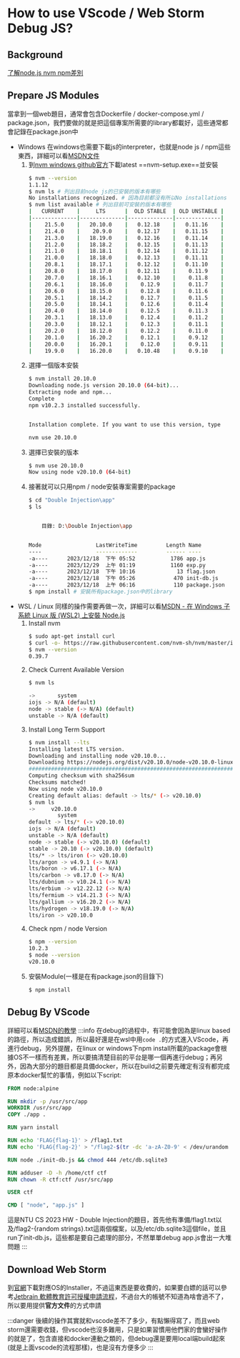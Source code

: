 # How to use VScode / Web Storm Debug JS?
## Background
[了解node.js nvm npm差別](https://a0910288060.medium.com/%E4%BA%86%E8%A7%A3node-js-nvm-npm%E5%B7%AE%E5%88%A5-47cda7c1d569)

## Prepare JS Modules
當拿到一個web題目，通常會包含Dockerfile / docker-compose.yml / package.json，我們要做的就是把這個專案所需要的library都載好，這些通常都會記錄在package.json中
* Windows
    在windows也需要下載js的interpreter，也就是node js / npm這些東西，詳細可以看[MSDN文件](https://learn.microsoft.com/zh-tw/windows/dev-environment/javascript/nodejs-on-windows)
    1. 到[nvm windows github官方](https://github.com/coreybutler/nvm-windows/releases)下載latest ==nvm-setup.exe==並安裝
        ```bash
        $ nvm --version
        1.1.12
        $ nvm ls # 列出目前node js的已安裝的版本有哪些
        No installations recognized. # 因為目前都沒有所以No installations
        $ nvm list available # 列出目前可安裝的版本有哪些
        |   CURRENT    |     LTS      |  OLD STABLE  | OLD UNSTABLE |
        |--------------|--------------|--------------|--------------|
        |    21.5.0    |   20.10.0    |   0.12.18    |   0.11.16    |
        |    21.4.0    |    20.9.0    |   0.12.17    |   0.11.15    |
        |    21.3.0    |   18.19.0    |   0.12.16    |   0.11.14    |
        |    21.2.0    |   18.18.2    |   0.12.15    |   0.11.13    |
        |    21.1.0    |   18.18.1    |   0.12.14    |   0.11.12    |
        |    21.0.0    |   18.18.0    |   0.12.13    |   0.11.11    |
        |    20.8.1    |   18.17.1    |   0.12.12    |   0.11.10    |
        |    20.8.0    |   18.17.0    |   0.12.11    |    0.11.9    |
        |    20.7.0    |   18.16.1    |   0.12.10    |    0.11.8    |
        |    20.6.1    |   18.16.0    |    0.12.9    |    0.11.7    |
        |    20.6.0    |   18.15.0    |    0.12.8    |    0.11.6    |
        |    20.5.1    |   18.14.2    |    0.12.7    |    0.11.5    |
        |    20.5.0    |   18.14.1    |    0.12.6    |    0.11.4    |
        |    20.4.0    |   18.14.0    |    0.12.5    |    0.11.3    |
        |    20.3.1    |   18.13.0    |    0.12.4    |    0.11.2    |
        |    20.3.0    |   18.12.1    |    0.12.3    |    0.11.1    |
        |    20.2.0    |   18.12.0    |    0.12.2    |    0.11.0    |
        |    20.1.0    |   16.20.2    |    0.12.1    |    0.9.12    |
        |    20.0.0    |   16.20.1    |    0.12.0    |    0.9.11    |
        |    19.9.0    |   16.20.0    |   0.10.48    |    0.9.10    |
        ```
    2. 選擇一個版本安裝
        ```bash
        $ nvm install 20.10.0
        Downloading node.js version 20.10.0 (64-bit)...
        Extracting node and npm...
        Complete
        npm v10.2.3 installed successfully.


        Installation complete. If you want to use this version, type

        nvm use 20.10.0
        ```
    3. 選擇已安裝的版本
        ```bash
        $ nvm use 20.10.0
        Now using node v20.10.0 (64-bit)
        ```
    4. 接著就可以只用npm / node安裝專案需要的package
        ```bash
        $ cd "Double Injection\app"
        $ ls


            目錄: D:\Double Injection\app


        Mode                 LastWriteTime         Length Name
        ----                 -------------         ------ ----
        -a----      2023/12/18  下午 05:52           1786 app.js
        -a----      2023/12/29  上午 01:19           1160 exp.py
        -a----      2023/12/18  下午 10:16             13 flag.json
        -a----      2023/12/18  下午 05:26            470 init-db.js
        -a----      2023/12/18  上午 06:16            110 package.json
        $ npm install # 安裝所有package.json中的library
        ```
* WSL / Linux
    同樣的操作需要再做一次，詳細可以看[MSDN - 在 Windows 子系統 Linux 版 (WSL2) 上安裝 Node.js](https://learn.microsoft.com/zh-tw/windows/dev-environment/javascript/nodejs-on-wsl)
    1. Install nvm
        ```bash
        $ sudo apt-get install curl
        $ curl -o- https://raw.githubusercontent.com/nvm-sh/nvm/master/install.sh | bash
        $ nvm --version
        0.39.7
        ```
    2. Check Current Available Version
        ```bash
        $ nvm ls

        ->       system
        iojs -> N/A (default)
        node -> stable (-> N/A) (default)
        unstable -> N/A (default)
        ```
    3. Install Long Term Support
        ```bash
        $ nvm install --lts
        Installing latest LTS version.
        Downloading and installing node v20.10.0...
        Downloading https://nodejs.org/dist/v20.10.0/node-v20.10.0-linux-x64.tar.xz...
        ############################################################################################################ 100.0%
        Computing checksum with sha256sum
        Checksums matched!
        Now using node v20.10.0
        Creating default alias: default -> lts/* (-> v20.10.0)
        $ nvm ls
        ->     v20.10.0
                 system
        default -> lts/* (-> v20.10.0)
        iojs -> N/A (default)
        unstable -> N/A (default)
        node -> stable (-> v20.10.0) (default)
        stable -> 20.10 (-> v20.10.0) (default)
        lts/* -> lts/iron (-> v20.10.0)
        lts/argon -> v4.9.1 (-> N/A)
        lts/boron -> v6.17.1 (-> N/A)
        lts/carbon -> v8.17.0 (-> N/A)
        lts/dubnium -> v10.24.1 (-> N/A)
        lts/erbium -> v12.22.12 (-> N/A)
        lts/fermium -> v14.21.3 (-> N/A)
        lts/gallium -> v16.20.2 (-> N/A)
        lts/hydrogen -> v18.19.0 (-> N/A)
        lts/iron -> v20.10.0
        ```
    4. Check npm / node Version
        ```bash
        $ npm --version
        10.2.3
        $ node --version
        v20.10.0
        ```
    5. 安裝Module(一樣是在有package.json的目錄下)
        ```bash
        $ npm install
        ```

## Debug By VScode
詳細可以看[MSDN的教學](https://learn.microsoft.com/zh-tw/training/modules/debug-nodejs/5-analyze-your-program-state)
:::info
在debug的過程中，有可能會因為是linux based的路徑，所以造成錯誤，所以最好還是在wsl中用`code .`的方式進入VScode，再進行debug，另外提醒，在linux or windows下npm install所載的package會根據OS不一樣而有差異，所以要搞清楚目前的平台是哪一個再進行debug；再另外，因為大部分的題目都是具備docker，所以在build之前要先確定有沒有都完成原本docker幫忙的事情，例如以下script:
```dockerfile
FROM node:alpine

RUN mkdir -p /usr/src/app
WORKDIR /usr/src/app
COPY ./app .

RUN yarn install

RUN echo 'FLAG{flag-1}' > /flag1.txt
RUN echo 'FLAG{flag-2}' > "/flag2-$(tr -dc 'a-zA-Z0-9' < /dev/urandom | head -c 16).txt"

RUN node ./init-db.js && chmod 444 /etc/db.sqlite3

RUN adduser -D -h /home/ctf ctf
RUN chown -R ctf:ctf /usr/src/app

USER ctf

CMD [ "node", "app.js" ]
```
這是NTU CS 2023 HW - Double Injection的題目，首先他有準備/flag1.txt以及/flag2-{random strings}.txt這兩個檔案，以及/etc/db.sqlite3這個file，並且run了init-db.js，這些都是要自己處理的部分，不然單單debug app.js會出一大堆問題
:::


## Download Web Storm
到[官網](https://www.jetbrains.com/webstorm/download/#section=windows)下載對應OS的Installer，不過這東西是要收費的，如果要白嫖的話可以參考[Jetbrain 軟體教育許可授權申請流程](https://hackmd.io/@nfu-johnny/B1yOz8KQs)，不過台大的帳號不知道為啥會過不了，所以要用提供**官方文件**的方式申請

:::danger
後續的操作其實就和vscode差不了多少，有點懶得寫了，而且web storm還需要收錢，但vscode也沒多難用，只是如果習慣用他們家的會蠻好操作的就是了，包含直接和docker連動之類的，但debug還是要用local端build起來(就是上面vscode的流程那樣)，也是沒有方便多少
:::
